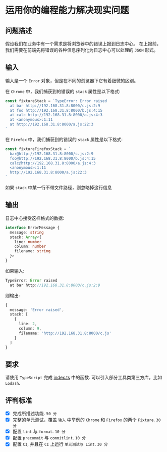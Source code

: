 # 运用你的编程能力解决现实问题

## 问题描述
假设我们在业务中有一个需求是将浏览器中的错误上报到日志中心。
在上报前，我们需要在前端先将错误的各种信息序列化为日志中心可以处理的 `JSON` 形式。

## 输入
输入是一个 `Error` 对象，但是在不同的浏览器下它有着细微的区别。

在 `Chrome` 中，我们捕获到的错误的 `stack` 属性是以下格式:

```js
const fixtureStack = `TypeError: Error raised
  at bar http://192.168.31.8:8000/c.js:2:9
  at foo http://192.168.31.8:8000/b.js:4:15
  at calc http://192.168.31.8:8000/a.js:4:3
  at <anonymous>:1:11
  at http://192.168.31.8:8000/a.js:22:3
`
```

在 `Firefox` 中，我们捕获到的错误的 `stack` 属性是以下格式:

```js
const fixtureFirefoxStack = `
  bar@http://192.168.31.8:8000/c.js:2:9
  foo@http://192.168.31.8:8000/b.js:4:15
  calc@http://192.168.31.8:8000/a.js:4:3
  <anonymous>:1:11
  http://192.168.31.8:8000/a.js:22:3
`
```

如果 `stack` 中某一行不带文件路径，则忽略掉这行信息

## 输出
日志中心接受这样格式的数据:

```ts
interface ErrorMessage {
  message: string
  stack: Array<{
    line: number
    column: number
    filename: string
  }>
}
```

如果输入:
```ts
TypeError: Error raised
  at bar http://192.168.31.8:8000/c.js:2:9
```

则输出:

```ts
{
  message: 'Error raised',
  stack: [
    {
      line: 2,
      column: 9,
      filename: 'http://192.168.31.8:8000/c.js'
    }
  ]
}
```

## 要求
请使用 `TypeScript` 完成 [index.ts](./foundations-zh/src/index.ts) 中的函数.
可以引入部分工具类第三方库，比如 `Lodash`.

## 评判标准

- [x] 完成所描述功能. `50 分`
- [x] 完整的单元测试，覆盖 `输入` 中举例的 `Chrome` 和 `Firefox` 的两个 `Fixture`. `30 分`
- [x] 配置 `lint` 与 `format`. `10 分`
- [x] 配置 `precommit` 与 `commitlint`. `10 分`
- [x] 配置 `CI`, 并且在 `CI` 上运行 `单元测试与 Lint`. `30 分`
